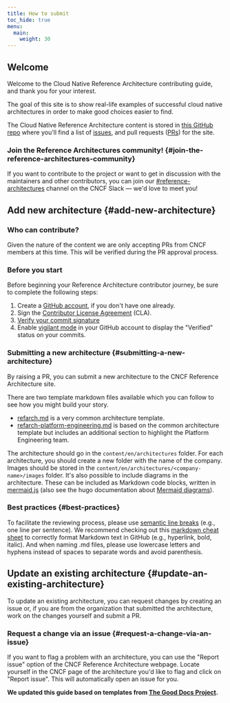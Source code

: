 ```yaml
---
title: How to submit
toc_hide: true
menu:
  main:
    weight: 30
---
```


## Welcome

Welcome to the Cloud Native Reference Architecture contributing guide, and thank you for your interest.

The goal of this site is to show real-life examples of successful cloud native architectures in order to make good choices easier to find.

The Cloud Native Reference Architecture content is stored in [this GitHub repo](https://github.com/cncf/architecture)
where you'll find a list of [issues](https://github.com/cncf/architecture/issues), and pull requests ([PRs](https://github.com/cncf/architecture/pulls)) for the site.

### Join the Reference Architectures community! {#join-the-reference-architectures-community}

If you want to contribute to the project or want to get in discussion with the maintainers and other contributors, you can join our [#reference-architectures](https://cloud-native.slack.com/archives/C07JCV4CQD9) channel on the CNCF Slack
— we'd love to meet you!

## Add new architecture {#add-new-architecture}

### Who can contribute?

Given the nature of the content we are only accepting PRs from CNCF members at this time. This will be verified during the PR approval process.

### Before you start

Before beginning your Reference Architecture contributor journey, be sure to complete the following steps:

1. Create a [GitHub account](https://docs.github.com/en/get-started/signing-up-for-github/signing-up-for-a-new-github-account), if you don't have one already.
2. Sign the [Contributor License Agreement](https://docs.linuxfoundation.org/lfx/easycla/v2-current/contributors) (CLA).
3. [Verify your commit signature](https://docs.github.com/en/authentication/managing-commit-signature-verification/about-commit-signature-verification)
4. Enable [vigilant mode](https://docs.github.com/en/authentication/managing-commit-signature-verification/displaying-verification-statuses-for-all-of-your-commits#about-vigilant-mode) in your GitHub account to display the "Verified" status on your commits.

### Submitting a new architecture {#submitting-a-new-architecture}

By raising a PR, you can submit a new architecture to the CNCF Reference Architecture site.

There are two template markdown files available which you can follow to see how you might build your story.

* [refarch.md](https://github.com/cncf/architecture/tree/main/archetypes/refarch.md) is a very common architecture template.
* [refarch-platform-engineering.md](https://github.com/cncf/architecture/tree/main/archetypes/refarch-platform-engineering.md) is based on the common architecture template but includes an additional section to highlight the Platform Engineering team.

The architecture should go in the `content/en/architectures` folder.
For each architecture, you should create a new folder with the name of the company.
Images should be stored in the `content/en/architectures/<company-name>/images` folder.
It's also possible to include diagrams in the architecture.
These can be included as Markdown code blocks, written in [mermaid.js](https://mermaid.js.org/) (also see the hugo documentation about [Mermaid diagrams](https://gohugo.io/content-management/diagrams/#mermaid-diagrams)).

### Best practices {#best-practices}

To facilitate the reviewing process, please use [semantic line breaks](https://sembr.org/) (e.g., one line per sentence).
We recommend checking out this [markdown cheat sheet](https://www.markdownguide.org/cheat-sheet/)
to correctly format Markdown text in GitHub (e.g., hyperlink, bold, italic).
And when naming .md files, please use lowercase letters and hyphens instead of spaces to separate words and avoid parenthesis.

## Update an existing architecture {#update-an-existing-architecture}

To update an existing architecture, you can request changes by creating an issue or, if you are from the organization that submitted the architecture, work on the changes yourself and submit a PR.

### Request a change via an issue {#request-a-change-via-an-issue}

If you want to flag a problem with an architecture, you can use the "Report issue" option of the CNCF Reference Architecture webpage.
Locate yourself in the CNCF page of the architecture you'd like to flag and click on "Report issue".
This will automatically open an issue for you.

**We updated this guide based on templates from [The Good Docs Project](https://thegooddocsproject.dev/).**
